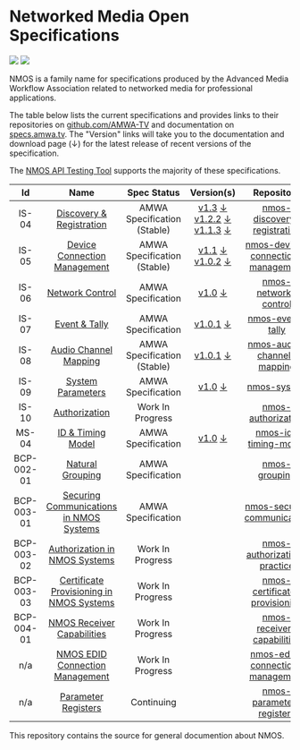 # Networked Media Open Specifications

<a href="https://github.com/AMWA-TV/nmos/actions?query=workflow%3ALint"><img src="https://github.com/AMWA-TV/nmos/workflows/Lint/badge.svg"/></a> 
<a href="https://github.com/AMWA-TV/nmos/actions?query=workflow%3ARender"><img src="https://github.com/AMWA-TV/nmos/workflows/Render/badge.svg"/></a> 

[//]: # "INTRO-START"

NMOS is a family name for specifications produced by the Advanced Media Workflow Association related to networked media for professional applications.

The table below lists the current specifications and provides links to their repositories on [github.com/AMWA-TV](https://github.com/AMWA-TV/) and documentation on [specs.amwa.tv](https://specs.amwa.tv). The "Version" links will take you to the documentation and download page (↓) for the latest release of recent versions of the specification.

The [NMOS API Testing Tool](https://amwa-tv.github.io/nmos-testing) supports the majority of these specifications.

Id | Name  | Spec Status | Version(s) | Repository
:--:|:---:|:---:|:---:|:--:
IS-04 | [Discovery & Registration](https://specs.amwa.tv/is-04) | AMWA Specification (Stable) | [v1.3](https://specs.amwa.tv/is-04/v1.3/) [↓](https://github.com/AMWA-TV/nmos-discovery-registration/releases/tag/v1.3)<br/>[v1.2.2](https://specs.amwa.tv/is-04/v1.2.2/) [↓](https://github.com/AMWA-TV/nmos-discovery-registration/releases/tag/v1.2.2)<br/>[v1.1.3](https://specs.amwa.tv/is-04/v1.1.3/) [↓](https://github.com/AMWA-TV/nmos-discovery-registration/releases/tag/v1.1.3) |[nmos-discovery-registration](https://github.com/AMWA-TV/nmos-discovery-registration)
IS-05 | [Device Connection Management](https://specs.amwa.tv/is-05) | AMWA Specification (Stable) | [v1.1](https://specs.amwa.tv/is-05/v1.1/) [↓](https://github.com/AMWA-TV/nmos-device-connection-management/releases/tag/v1.1)<br/>[v1.0.2](https://specs.amwa.tv/is-05/v1.0.2/) [↓](https://github.com/AMWA-TV/nmos-device-connection-management/releases/tag/v1.0.2) |[nmos-device-connection-management](https://github.com/AMWA-TV/nmos-device-connection-management)
IS-06 | [Network Control](https://specs.amwa.tv/is-06) | AMWA Specification | [v1.0](https://specs.amwa.tv/is-06/v1.0/) [↓](https://github.com/AMWA-TV/nmos-network-control/releases/tag/v1.0)| [nmos-network-control](https://github.com/AMWA-TV/nmos-network-control)
IS-07 | [Event & Tally](https://specs.amwa.tv/is-07) | AMWA Specification | [v1.0.1](https://specs.amwa.tv/is-07/v1.0.1/) [↓](https://github.com/AMWA-TV/nmos-event-tally/releases/tag/v1.0.1)| [nmos-event-tally](https://github.com/AMWA-TV/nmos-event-tally)
IS-08 | [Audio Channel Mapping](https://specs.amwa.tv/is-08/) | AMWA Specification (Stable) | [v1.0.1](https://specs.amwa.tv/is-08/v1.0.1/) [↓](https://github.com/AMWA-TV/nmos-audio-channel-mapping/releases/tag/v1.0.1) | [nmos-audio-channel-mapping](https://github.com/AMWA-TV/nmos-audio-channel-mapping)
IS-09 | [System Parameters](https://specs.amwa.tv/is-09) | AMWA Specification | [v1.0](https://specs.amwa.tv/is-09/v1.0) [↓](https://github.com/AMWA-TV/nmos-system/releases/tag/v1.0) | [nmos-system](https://github.com/AMWA-TV/nmos-system)
IS-10 | [Authorization](https://specs.amwa.tv/is-10) | Work In Progress | | [nmos-authorization](https://github.com/AMWA-TV/nmos-authorization)
MS-04 | [ID & Timing Model](https://specs.amwa.tv/ms-04/) | AMWA Specification | [v1.0](https://specs.amwa.tv/ms-04/v1.0) [↓](https://github.com/AMWA-TV/nmos-id-timing-model/releases/tag/v1.0) | [nmos-id-timing-model](https://github.com/AMWA-TV/nmos-id-timing-model)
BCP-002-01 | [Natural Grouping](https://specs.amwa.tv/nmos-grouping/branches/master/best-practice-natural-grouping.html) | AMWA Specification | | [nmos-grouping](https://github.com/AMWA-TV/nmos-grouping)
BCP-003-01 | [Securing Communications in NMOS Systems](https://specs.amwa.tv/bcp-003-01) | AMWA Specification | | [nmos-secure-communication](https://github.com/AMWA-TV/nmos-secure-communication)
BCP-003-02 | [Authorization in NMOS Systems](https://specs.amwa.tv/bcp-003-02) | Work In Progress | | [nmos-authorization-practice](https://github.com/AMWA-TV/nmos-authorization-practice)
BCP-003-03 | [Certificate Provisioning in NMOS Systems](https://specs.amwa.tv/bcp-003-03) | Work In Progress | | [nmos-certificate-provisioning](https://github.com/AMWA-TV/nmos-certificate-provisioning)
BCP-004-01 | [NMOS Receiver Capabilities](https://specs.amwa.tv/bcp-004-01) | Work In Progress | | [nmos-receiver-capabilities](https://github.com/AMWA-TV/nmos-receiver-capabilities)
n/a | [NMOS EDID Connection Management](https://specs.amwa.tv/nmos-edid-connection-management/) | Work In Progress  | | [nmos-edid-connection-management](https://github.com/AMWA-TV/nmos-edid-connection-management)
n/a | [Parameter Registers](https://specs.amwa.tv/nmos-parameter-registers/) | Continuing  | | [nmos-parameter-registers](https://github.com/AMWA-TV/nmos-parameter-registers)

[//]: # "INTRO-END"

This repository contains the source for general documention about NMOS.
